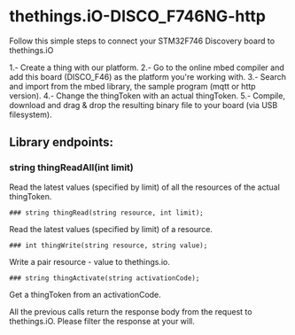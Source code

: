 # thethings.iO-DISCO_F746NG-http

Follow this simple steps to connect your STM32F746 Discovery board to thethings.iO

1.- Create a thing with our platform.
2.- Go to the online mbed compiler and add this board (DISCO_F46) as the platform you're working with.
3.- Search and import from the mbed library, the sample program (mqtt or http version).
4.- Change the thingToken with an actual thingToken.
5.- Compile, download and drag & drop the resulting binary file to your board (via USB filesystem).

## Library endpoints:

###    string thingReadAll(int limit)

Read the latest values (specified by limit) of all the resources of the actual thingToken.

    ### string thingRead(string resource, int limit);

Read the latest values (specified by limit) of a resource.

    ### int thingWrite(string resource, string value);

Write a pair resource - value to thethings.io.

    ### string thingActivate(string activationCode);

Get a thingToken from an activationCode.

All the previous calls return the response body from the request to thethings.iO. Please filter the response at your will.
